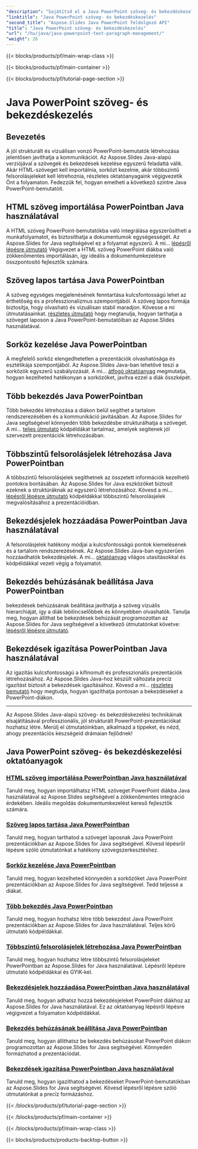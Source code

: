 ```yaml
---
"description": "Sajátítsd el a Java PowerPoint szöveg- és bekezdéskezelést az Aspose.Slides segítségével. Tanuld meg, hogyan importálhatsz HTML szöveget, hogyan kezelheted a sorközöket, hogyan hozhatsz létre felsorolásjeleket és hogyan igazíthatsz bekezdéseket."
"linktitle": "Java PowerPoint szöveg- és bekezdéskezelés"
"second_title": "Aspose.Slides Java PowerPoint feldolgozó API"
"title": "Java PowerPoint szöveg- és bekezdéskezelés"
"url": "/hu/java/java-powerpoint-text-paragraph-management/"
"weight": 26
---
```


{{< blocks/products/pf/main-wrap-class >}}

{{< blocks/products/pf/main-container >}}

{{< blocks/products/pf/tutorial-page-section >}}

# Java PowerPoint szöveg- és bekezdéskezelés

## Bevezetés

A jól strukturált és vizuálisan vonzó PowerPoint-bemutatók létrehozása jelentősen javíthatja a kommunikációt. Az Aspose.Slides Java-alapú verziójával a szövegek és bekezdések kezelése egyszerű feladattá válik. Akár HTML-szöveget kell importálnia, sorközt kezelnie, akár többszintű felsorolásjeleket kell létrehoznia, részletes oktatóanyagaink végigvezetik Önt a folyamaton. Fedezzük fel, hogyan emelheti a következő szintre Java PowerPoint-bemutatóit.

## HTML szöveg importálása PowerPointban Java használatával
A HTML szöveg PowerPoint-bemutatókba való integrálása egyszerűsítheti a munkafolyamatot, és biztosíthatja a dokumentumok egységességét. Az Aspose.Slides for Java segítségével ez a folyamat egyszerű. A mi... [lépésről lépésre útmutató](./import-html-text-powerpoint-java/) Végigvezet a HTML szöveg PowerPoint diákba való zökkenőmentes importálásán, így ideális a dokumentumkezelésre összpontosító fejlesztők számára.

## Szöveg lapos tartása Java PowerPointban
A szöveg egységes megjelenésének fenntartása kulcsfontosságú lehet az érthetőség és a professzionalizmus szempontjából. A szöveg lapos formája biztosítja, hogy olvasható és vizuálisan stabil maradjon. Kövesse a mi útmutatásainkat. [részletes útmutató](./keep-text-flat-java-powerpoint/) hogy megtanulja, hogyan tarthatja a szöveget laposon a Java PowerPoint-bemutatóiban az Aspose.Slides használatával.

## Sorköz kezelése Java PowerPointban
A megfelelő sorköz elengedhetetlen a prezentációk olvashatósága és esztétikája szempontjából. Az Aspose.Slides Java-ban lehetővé teszi a sorközök egyszerű szabályozását. A mi... [átfogó oktatóanyag](./manage-line-spacing-java-powerpoint/) megmutatja, hogyan kezelheted hatékonyan a sorközöket, javítva ezzel a diák összképét.

## Több bekezdés Java PowerPointban
Több bekezdés létrehozása a diákon belül segíthet a tartalom rendszerezésében és a kommunikáció javításában. Az Aspose.Slides for Java segítségével könnyedén több bekezdésbe strukturálhatja a szöveget. A mi... [teljes útmutató](./multiple-paragraphs-java-powerpoint/) kódpéldákat tartalmaz, amelyek segítenek jól szervezett prezentációk létrehozásában.

## Többszintű felsorolásjelek létrehozása Java PowerPointban
A többszintű felsorolásjelek segíthetnek az összetett információk kezelhető pontokra bontásában. Az Aspose.Slides for Java eszközöket biztosít ezeknek a struktúráknak az egyszerű létrehozásához. Kövesd a mi... [lépésről lépésre útmutató](./create-multilevel-bullets-java-powerpoint/) kódpéldákkal többszintű felsorolásjelek megvalósításához a prezentációidban.

## Bekezdésjelek hozzáadása PowerPointban Java használatával
A felsorolásjelek hatékony módjai a kulcsfontosságú pontok kiemelésének és a tartalom rendszerezésének. Az Aspose.Slides Java-ban egyszerűen hozzáadhatók bekezdésjelek. A mi... [oktatóanyag](./add-paragraph-bullets-powerpoint-java/) világos utasításokkal és kódpéldákkal vezeti végig a folyamatot.

## Bekezdés behúzásának beállítása Java PowerPointban
bekezdések behúzásának beállítása javíthatja a szöveg vizuális hierarchiáját, így a diák lebilincselőbbek és könnyebben olvashatók. Tanulja meg, hogyan állíthat be bekezdések behúzását programozottan az Aspose.Slides for Java segítségével a következő útmutatónkat követve: [lépésről lépésre útmutató](./set-paragraph-indent-java-powerpoint/).

## Bekezdések igazítása PowerPointban Java használatával
Az igazítás kulcsfontosságú a kifinomult és professzionális prezentációk létrehozásához. Az Aspose.Slides Java-hoz készült változata precíz igazítást biztosít a bekezdések igazításához. Kövesd a mi... [részletes bemutató](./align-paragraphs-powerpoint-java/) hogy megtudja, hogyan igazíthatja pontosan a bekezdéseket a PowerPoint-diákon.

---

Az Aspose.Slides Java-alapú szöveg- és bekezdéskezelési technikáinak elsajátításával professzionális, jól strukturált PowerPoint-prezentációkat hozhatsz létre. Merülj el útmutatóinkban, alkalmazd a tippeket, és nézd, ahogy prezentációs készségeid drámaian fejlődnek!
## Java PowerPoint szöveg- és bekezdéskezelési oktatóanyagok
### [HTML szöveg importálása PowerPointban Java használatával](./import-html-text-powerpoint-java/)
Tanuld meg, hogyan importálhatsz HTML szöveget PowerPoint diákba Java használatával az Aspose.Slides segítségével a zökkenőmentes integráció érdekében. Ideális megoldás dokumentumkezelést kereső fejlesztők számára.
### [Szöveg lapos tartása Java PowerPointban](./keep-text-flat-java-powerpoint/)
Tanuld meg, hogyan tarthatod a szöveget laposnak Java PowerPoint prezentációkban az Aspose.Slides for Java segítségével. Kövesd lépésről lépésre szóló útmutatónkat a hatékony szövegszerkesztéshez.
### [Sorköz kezelése Java PowerPointban](./manage-line-spacing-java-powerpoint/)
Tanuld meg, hogyan kezelheted könnyedén a sorközöket Java PowerPoint prezentációkban az Aspose.Slides for Java segítségével. Tedd teljessé a diákat.
### [Több bekezdés Java PowerPointban](./multiple-paragraphs-java-powerpoint/)
Tanuld meg, hogyan hozhatsz létre több bekezdést Java PowerPoint prezentációkban az Aspose.Slides for Java használatával. Teljes körű útmutató kódpéldákkal.
### [Többszintű felsorolásjelek létrehozása Java PowerPointban](./create-multilevel-bullets-java-powerpoint/)
Tanuld meg, hogyan hozhatsz létre többszintű felsorolásjeleket PowerPointban az Aspose.Slides for Java használatával. Lépésről lépésre útmutató kódpéldákkal és GYIK-kel.
### [Bekezdésjelek hozzáadása PowerPointban Java használatával](./add-paragraph-bullets-powerpoint-java/)
Tanuld meg, hogyan adhatsz hozzá bekezdésjeleket PowerPoint diákhoz az Aspose.Slides for Java használatával. Ez az oktatóanyag lépésről lépésre végigvezet a folyamaton kódpéldákkal.
### [Bekezdés behúzásának beállítása Java PowerPointban](./set-paragraph-indent-java-powerpoint/)
Tanuld meg, hogyan állíthatsz be bekezdés behúzásokat PowerPoint diákon programozottan az Aspose.Slides for Java segítségével. Könnyedén formázhatod a prezentációdat.
### [Bekezdések igazítása PowerPointban Java használatával](./align-paragraphs-powerpoint-java/)
Tanuld meg, hogyan igazíthatod a bekezdéseket PowerPoint-bemutatókban az Aspose.Slides for Java segítségével. Kövesd lépésről lépésre szóló útmutatónkat a precíz formázáshoz.

{{< /blocks/products/pf/tutorial-page-section >}}

{{< /blocks/products/pf/main-container >}}

{{< /blocks/products/pf/main-wrap-class >}}

{{< blocks/products/products-backtop-button >}}
